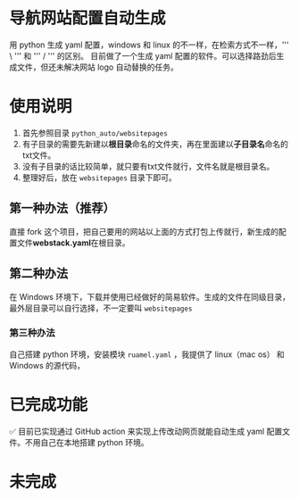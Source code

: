 # 导航网站配置自动生成

用 python 生成 yaml 配置，windows 和 linux 的不一样，在检索方式不一样，''' \\ ''' 和 ''' / ''' 的区别。
目前做了一个生成 yaml 配置的软件。可以选择路劲后生成文件，但还未解决网站 logo 自动替换的任务。


# 使用说明

1. 首先参照目录 `python_auto/websitepages`
2. 有子目录的需要先新建以**根目录**命名的文件夹，再在里面建以**子目录名**命名的txt文件。
3. 没有子目录的话比较简单，就只要有txt文件就行，文件名就是根目录名。
4. 整理好后，放在 `websitepages` 目录下即可。

## 第一种办法（推荐）
直接 fork 这个项目，把自己要用的网站以上面的方式打包上传就行，新生成的配置文件**webstack.yaml**在根目录。
## 第二种办法
在 Windows 环境下，下载并使用已经做好的简易软件。生成的文件在同级目录，最外层目录可以自行选择，不一定要叫 `websitepages`
### 第三种办法
自己搭建 python 环境，安装模块 `ruamel.yaml` ，我提供了 linux（mac os） 和 Windows 的源代码，

# 已完成功能

✅ 目前已实现通过 GitHub action 来实现上传改动网页就能自动生成 yaml 配置文件。不用自己在本地搭建 python 环境。

# 未完成
